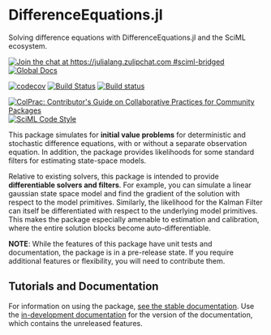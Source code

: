 # DifferenceEquations.jl

Solving difference equations with DifferenceEquations.jl and the SciML ecosystem.

[![Join the chat at https://julialang.zulipchat.com #sciml-bridged](https://img.shields.io/static/v1?label=Zulip&message=chat&color=9558b2&labelColor=389826)](https://julialang.zulipchat.com/#narrow/stream/279055-sciml-bridged)
[![Global Docs](https://img.shields.io/badge/docs-SciML-blue.svg)](https://docs.sciml.ai/DifferenceEquations/stable/)

[![codecov](https://codecov.io/gh/SciML/DifferenceEquations.jl/branch/main/graph/badge.svg)](https://codecov.io/gh/SciML/DifferenceEquations.jl)
[![Build Status](https://github.com/SciML/DifferenceEquations.jl/workflows/CI/badge.svg)](https://github.com/SciML/LinearSolvers.jl/actions?query=workflow%3ACI)
[![Build status](https://badge.buildkite.com/74699764ce224514c9632e2750e08f77c6d174c5ba7cd38297.svg?branch=main)](https://buildkite.com/julialang/linearsolve-dot-jl)

[![ColPrac: Contributor's Guide on Collaborative Practices for Community Packages](https://img.shields.io/badge/ColPrac-Contributor%27s%20Guide-blueviolet)](https://github.com/SciML/ColPrac)
[![SciML Code Style](https://img.shields.io/static/v1?label=code%20style&message=SciML&color=9558b2&labelColor=389826)](https://github.com/SciML/SciMLStyle)

This package simulates for **initial value problems** for deterministic and stochastic difference equations, with or without a separate observation equation.  In addition, the package provides likelihoods for some standard filters for estimating state-space models.

Relative to existing solvers, this package is intended to provide **differentiable solvers and filters**.  For example, you can simulate a linear gaussian state space model and find the gradient of the solution with respect to the model primitives.  Similarly, the likelihood for the Kalman Filter can itself be differentiated with respect to the underlying model primitives.  This makes the package especially amenable to estimation and calibration, where the entire solution blocks become auto-differentiable.

**NOTE**: While the features of this package have unit tests and documentation, the package is in a pre-release state. If you require additional features or flexibility, you will need to contribute them.

## Tutorials and Documentation

For information on using the package,
[see the stable documentation](https://docs.sciml.ai/DifferenceEquations/stable/). Use the
[in-development documentation](https://docs.sciml.ai/DifferenceEquations/dev/) for the version of
the documentation, which contains the unreleased features.
